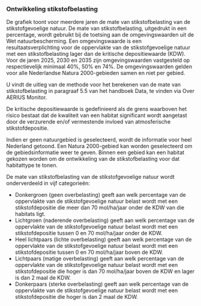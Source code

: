 ### Ontwikkeling stikstofbelasting

De grafiek toont voor meerdere jaren de mate van stikstofbelasting van de stikstofgevoelige natuur. De mate van stikstofbelasting, uitgedrukt in een percentage, wordt gebruikt bij de toetsing aan de omgevingswaarden uit de Wet natuurbescherming. Een omgevingswaarde is een resultaatsverplichting voor de oppervlakte van de stikstofgevoelige natuur met een stikstofbelasting lager dan de kritische depositiewaarde (KDW). Voor de jaren 2025, 2030 en 2035 zijn omgevingswaarden vastgesteld op respectievelijk minimaal 40%, 50% en 74%. De omgevingswaarden gelden voor alle Nederlandse Natura 2000-gebieden samen en niet per gebied.

U vindt de uitleg van de methode voor het berekenen van de mate van stikstofbelasting in paragraaf 5.5 van het handboek Data, te vinden via Over AERIUS Monitor.

De kritische depositiewaarde is gedefinieerd als de grens waarboven het risico bestaat dat de kwaliteit van een habitat significant wordt aangetast door de verzurende en/of vermestende invloed van atmosferische stikstofdepositie.

Indien er geen natuurgebied is geselecteerd, wordt de informatie voor heel Nederland getoond. Een Natura 2000-gebied kan worden geselecteerd om de gebiedsinformatie weer te geven. Binnen een gebied kan een habitat gekozen worden om de ontwikkeling van de stikstofbelasting voor dat habitattype te tonen.

De mate van stikstofbelasting van de stikstofgevoelige natuur wordt onderverdeeld in vijf categorieën:

- Donkergroen (geen overbelasting) geeft aan welk percentage van de oppervlakte van de stikstofgevoelige natuur belast wordt met een stikstofdepositie die meer dan 70 mol/ha/jaar onder de KDW van die habitats ligt.
- Lichtgroen (naderende overbelasting) geeft aan welk percentage van de oppervlakte van de stikstofgevoelige natuur belast wordt met een stikstofdepositie tussen 0 en 70 mol/ha/jaar onder de KDW.
- Heel lichtpaars (lichte overbelasting) geeft aan welk percentage van de oppervlakte van de stikstofgevoelige natuur belast wordt met een stikstofdepositie tussen 0 en 70 mol/ha/jaar boven de KDW.
- Lichtpaars (matige overbelasting) geeft aan welk percentage van de oppervlakte van de stikstofgevoelige natuur belast wordt met een stikstofdepositie die hoger is dan 70 mol/ha/jaar boven de KDW en lager is dan 2 maal de KDW.
- Donkerpaars (sterke overbelasting) geeft aan welk percentage van de oppervlakte van de stikstofgevoelige natuur belast wordt met een stikstofdepositie die hoger is dan 2 maal de KDW.
